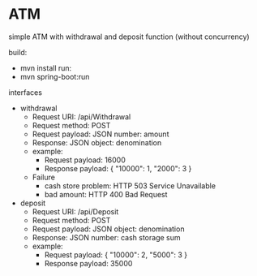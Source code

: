 # ATM
simple ATM with withdrawal and deposit function (without concurrency)

build: 
* mvn install
run: 
* mvn spring-boot:run

interfaces
* withdrawal 
  - Request URI: /api/Withdrawal 
  - Request method: POST
  - Request payload: JSON number: amount
  - Response: JSON object: denomination
  - example:
    - Request payload:
      16000
    - Response payload:
      {
      "10000": 1,
      "2000": 3
      }
  - Failure
    - cash store problem: HTTP 503 Service Unavailable
    - bad amount: HTTP 400 Bad Request
* deposit
  - Request URI: /api/Deposit
  - Request method: POST
  - Request payload: JSON object: denomination
  - Response: JSON number: cash storage sum
  - example:
    - Request payload:
      {
      "10000": 2,
      "5000": 3
      }
    - Response payload:
      35000

